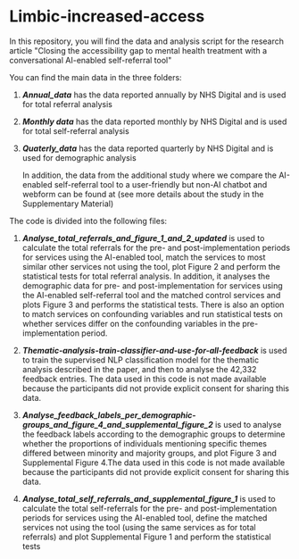# Limbic-increased-access
In this repository, you will find the data and analysis script for the research article "Closing the accessibility gap to mental health treatment with a conversational AI-enabled self-referral tool"


You can find the main data in the three folders:
1. **_Annual_data_** has the data reported annually by NHS Digital and is used for total referral analysis
2. **_Monthly data_** has the data reported monthly by NHS Digital and is used for total self-referral analysis
3. **_Quaterly_data_** has the data reported quarterly by NHS Digital and is used for demographic analysis

   In addition, the data from the additional study where we compare the AI-enabled self-referral tool to a user-friendly but non-AI chatbot and webform can be found at (see more details about the study in the Supplementary Material)


The code is divided into the following files:

1. **_Analyse_total_referrals_and_figure_1_and_2_updated_**
is used to calculate the total referrals for the pre- and post-implementation periods for services using the AI-enabled tool, match the services to most similar other services not using the tool, plot Figure 2 and perform the statistical tests for total referral analysis. In addition, it analyses the demographic data for pre- and post-implementation for services using the AI-enabled self-referral tool and the matched control services and plots Figure 3 and performs the statistical tests. There is also an option to match services on confounding variables and run statistical tests on whether services differ on the confounding variables in the pre-implementation period.

3. **_Thematic-analysis-train-classifier-and-use-for-all-feedback_**
is used to train the supervised NLP classification model for the thematic analysis described in the paper, and then to analyse the 42,332 feedback entries. The data used in this code is not made available because the participants did not provide explicit consent for sharing this data.

4. **_Analyse_feedback_labels_per_demographic-groups_and_figure_4_and_supplemental_figure_2_**
is used to analyse the feedback labels according to the demographic groups to determine whether the proportions of individuals mentioning specific themes differed between minority and majority groups, and plot Figure 3 and Supplemental Figure 4.The data used in this code is not made available because the participants did not provide explicit consent for sharing this data.

6. **_Analyse_total_self_referrals_and_supplemental_figure_1_**
is used to calculate the total self-referrals for the pre- and post-implementation periods for services using the AI-enabled tool, define the matched services not using the tool (using the same services as for total referrals) and plot Supplemental Figure 1 and perform the statistical tests


 
 
